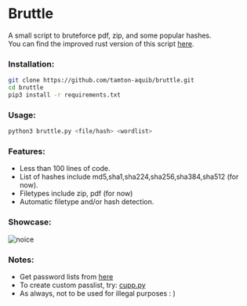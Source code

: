 
# Bruttle

A small script to bruteforce pdf, zip, and some popular hashes. <br />
You can find the improved rust version of this script [here](https://github.com/tamton-aquib/veldora).


### Installation:
```bash
git clone https://github.com/tamton-aquib/bruttle.git
cd bruttle
pip3 install -r requirements.txt
```

### Usage:
```bash
python3 bruttle.py <file/hash> <wordlist>
```

### Features:
- Less than 100 lines of code.
- List of hashes include md5,sha1,sha224,sha256,sha384,sha512 (for now).
- Filetypes include zip, pdf (for now)
- Automatic filetype and/or hash detection.

### Showcase:
![noice](https://user-images.githubusercontent.com/77913442/131712946-5aa50471-5b94-4f0c-97ff-08928c9e0316.gif)

### Notes:
* Get password lists from [here](https://github.com/kkrypt0nn/Wordlists)
* To create custom passlist, try: [cupp.py](https://github.com/Mebus/cupp)
* As always, not to be used for illegal purposes  : )
